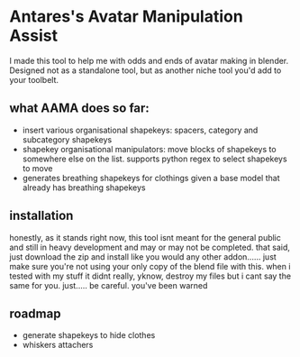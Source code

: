 # Antares's Avatar Manipulation Assist

I made this tool to help me with odds and ends of avatar making in blender. Designed not as a standalone tool, but as another niche tool you'd add to your toolbelt.

## what AAMA does so far:
 - insert various organisational shapekeys: spacers, category and subcategory shapekeys
 - shapekey organisational manipulators: move blocks of shapekeys to somewhere else on the list. supports python regex to select shapekeys to move
 - generates breathing shapekeys for clothings given a base model that already has breathing shapekeys

## installation
honestly, as it stands right now, this tool isnt meant for the general public and still in heavy development and may or may not be completed. that said, just download the zip and install like you would any other addon...... just make sure you're not using your only copy of the blend file with this. when i tested with my stuff it didnt really, yknow, destroy my files but i cant say the same for you. just..... be careful. you've been warned

## roadmap
 - generate shapekeys to hide clothes
 - whiskers attachers